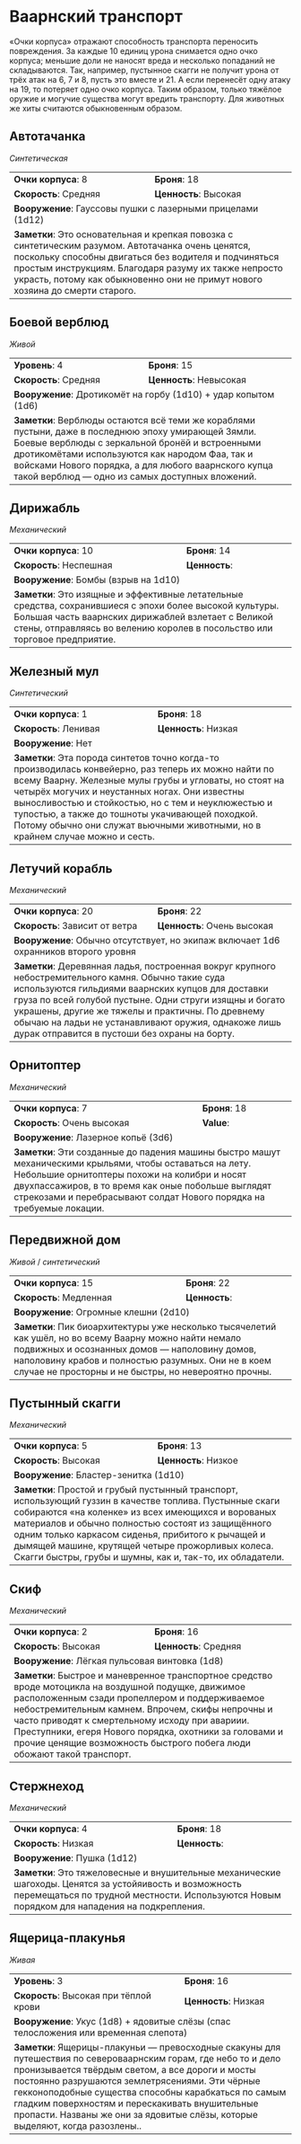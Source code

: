 # Ваарнский транспорт

«Очки корпуса» отражают способность транспорта переносить повреждения. За каждые 10 единиц урона снимается одно очко корпуса; меньшие доли не наносят вреда и несколько попаданий не складываются. Так, например, пустынное скагги не получит урона от трёх атак на 6, 7 и 8, пусть это вместе и 21. А если перенесёт одну атаку на 19, то потеряет одно очко корпуса. Таким образом, только тяжёлое оружие и могучие существа могут вредить транспорту. Для животных же хиты считаются обыкновенным образом.

## Автотачанка
_Синтетическая_
<table>
<tr><td><b>Очки корпуса</b>: 8</td><td><b>Броня</b>: 18</td></tr>
<tr><td><b>Скорость</b>: Средняя</td><td><b>Ценность</b>: Высокая</td></tr>
<tr><td colspan="2"><b>Вооружение</b>: Гауссовы пушки с лазерными прицелами (1d12)</td></tr>
<tr><td colspan="2"><b>Заметки</b>: Это основательная и крепкая повозка с синтетическим разумом. Автотачанка очень ценятся, поскольку способны двигаться без водителя и подчиняться простым инструкциям. Благодаря разуму их также непросто украсть, потому как обыкновенно они не примут нового хозяина до смерти старого.</td></tr>
</table>

## Боевой верблюд
_Живой_
<table>
<tr><td><b>Уровень</b>: 4</td><td><b>Броня</b>: 15</td></tr>
<tr><td><b>Скорость</b>: Средняя</td><td><b>Ценность</b>: Невысокая</td></tr>
<tr><td colspan="2"><b>Вооружение</b>: Дротикомёт на горбу (1d10) + удар копытом (1d6)</td></tr>
<tr><td colspan="2"><b>Заметки</b>: Верблюды остаются всё теми же кораблями пустыни, даже в последнюю эпоху умирающей Зямли. Боевые верблюды с зеркальной бронёй и встроенными дротикомётами используются как народом Фаа, так и войсками Нового порядка, а для любого ваарнского купца такой верблюд — одно из самых доступных вложений.</td></tr>
</table>

## Дирижабль
_Механический_
<table>
<tr><td><b>Очки корпуса</b>: 10</td><td><b>Броня</b>: 14</td></tr>
<tr><td><b>Скорость</b>: Неспешная</td><td><b>Ценность</b>: </td></tr>
<tr><td colspan="2"><b>Вооружение</b>: Бомбы (взрыв на 1d10)</td></tr>
<tr><td colspan="2"><b>Заметки</b>: Это изящные и эффективные летательные средства, сохранившиеся с эпохи более высокой культуры. Большая часть ваарнских дирижаблей взлетает с Великой стены, отправляясь во велению королев в посольство или торговое предприятие.</td></tr>
</table>

## Железный мул
_Синтетический_
<table>
<tr><td><b>Очки корпуса</b>: 1</td><td><b>Броня</b>: 18</td></tr>
<tr><td><b>Скорость</b>: Ленивая</td><td><b>Ценность</b>: Низкая</td></tr>
<tr><td colspan="2"><b>Вооружение</b>: Нет</td></tr>
<tr><td colspan="2"><b>Заметки</b>: Эта порода синтетов точно когда-то производилась конвейерно, раз теперь их можно найти по всему Ваарну. Железные мулы грубы и угловаты, но стоят на четырёх могучих и неустанных ногах. Они известны выносливостью и стойкостью, но с тем и неуклюжестью и тупостью, а также до тошноты укачивающей походкой. Потому обычно они служат вьючными животными, но в крайнем случае можно и сесть.</td></tr>
</table>

## Летучий корабль
_Механический_
<table>
<tr><td><b>Очки корпуса</b>: 20</td><td><b>Броня</b>: 22</td></tr>
<tr><td><b>Скорость</b>: Зависит от ветра</td><td><b>Ценность</b>: Очень высокая</td></tr>
<tr><td colspan="2"><b>Вооружение</b>: Обычно отсутствует, но экипаж включает 1d6 охранников второго уровня</td></tr>
<tr><td colspan="2"><b>Заметки</b>: Деревянная ладья, построенная вокруг крупного небостремительного камня. Обычно такие суда используются гильдиями ваарнских купцов для доставки груза по всей голубой пустыне. Одни струги изящны и богато украшены, другие же тяжелы и практичны. По древнему обычаю на ладьи не устанавливают оружия, однакоже лишь дурак отправится в пустоши без охраны на борту.</td></tr>
</table>

## Орнитоптер
_Механический_
<table>
<tr><td><b>Очки корпуса</b>: 7</td><td><b>Броня</b>: 18</td></tr>
<tr><td><b>Скорость</b>: Очень высокая</td><td><b>Value</b>: </td></tr>
<tr><td colspan="2"><b>Вооружение</b>: Лазерное копьё (3d6)</td></tr>
<tr><td colspan="2"><b>Заметки</b>: Эти созданные до падения машины быстро машут механическими крыльями, чтобы оставаться на лету. Небольшие орнитоптеры похожи на колибри и носят двухпассажиров, в то время как оные побольше выглядят стрекозами и перебрасывают солдат Нового порядка на требуемые локации.</td></tr>
</table>

## Передвижной дом
_Живой_ / _синтетический_
<table>
<tr><td><b>Очки корпуса</b>: 15</td><td><b>Броня</b>: 22</td></tr>
<tr><td><b>Скорость</b>: Медленная</td><td><b>Ценность</b>: </td></tr>
<tr><td colspan="2"><b>Вооружение</b>: Огромные клешни (2d10)</td></tr>
<tr><td colspan="2"><b>Заметки</b>: Пик биоархитектуры уже несколько тысячелетий как ушёл, но во всему Ваарну можно найти немало подвижных и осознанных домов — наполовину домов, наполовину крабов и полностью разумных. Они не в коем случае не просторны и не быстры, но невероятно прочны.</td></tr>
</table>

## Пустынный скагги
_Механический_
<table>
<tr><td><b>Очки корпуса</b>: 5</td><td><b>Броня</b>: 13</td></tr>
<tr><td><b>Скорость</b>: Высокая</td><td><b>Ценность</b>: Низкое</td></tr>
<tr><td colspan="2"><b>Вооружение</b>: Бластер-зенитка (1d10)</td></tr>
<tr><td colspan="2"><b>Заметки</b>: Простой и грубый пустынный транспорт, использующий гуззин в качестве топлива. Пустынные скаги собираются «на коленке» из всех имеющихся и ворованых материалов и обычно полностью состоят из защищённого одним только каркасом сиденья, прибитого к рычащей и дымящей машине, крутящей четыре прожорливых колеса. Скагги быстры, грубы и шумны, как и, так-то, их обладатели.</td></tr>
</table>

## Скиф
_Механический_
<table>
<tr><td><b>Очки корпуса</b>: 2</td><td><b>Броня</b>: 16</td></tr>
<tr><td><b>Скорость</b>: Высокая</td><td><b>Ценность</b>: Средняя</td></tr>
<tr><td colspan="2"><b>Вооружение</b>: Лёгкая пульсовая винтовка (1d8)</td></tr>
<tr><td colspan="2"><b>Заметки</b>: Быстрое и маневренное транспортное средство вроде мотоцикла на воздушной подущке, движимое расположенным сзади пропеллером и поддерживаемое небостремительным камнем. Впрочем, скифы непрочны и часто приводят к смертельному исходу при авариии. Преступники, егеря Нового порядка, охотники за головами и прочие ценящие возможность быстрого побега люди обожают такой транспорт.</td></tr>
</table>

## Стержнеход
_Механический_
<table>
<tr><td><b>Очки корпуса</b>: 4</td><td><b>Броня</b>: 18</td></tr>
<tr><td><b>Скорость</b>: Низкая</td><td><b>Ценность</b>: </td></tr>
<tr><td colspan="2"><b>Вооружение</b>: Пушка (1d12)</td></tr>
<tr><td colspan="2"><b>Заметки</b>: Это тяжеловесные и внушительные механические шагоходы. Ценятся за устойяивость и возможность перемещаться по трудной местности. Используются Новым порядком для нападения на подкрепления.</td></tr>
</table>

## Ящерица-плакунья
_Живая_
<table>
<tr><td><b>Уровень</b>: 3</td><td><b>Броня</b>: 16</td></tr>
<tr><td><b>Скорость</b>: Высокая при тёплой крови</td><td><b>Ценность</b>: Низкая</td></tr>
<tr><td colspan="2"><b>Вооружение</b>: Укус (1d8) + ядовитые слёзы (спас телосложения или временная слепота)</td></tr>
<tr><td colspan="2"><b>Заметки</b>: Ящерицы-плакуньи — превосходные скакуны для путешествия по североваарнским горам, где небо то и дело пронизывается твёрдым светом, а все дороги и мосты постоянно разрушаются землетрясениями. Эти чёрные гекконоподобные существа способны карабкаться по самым гладким поверхностям и перескакивать внушительные пропасти. Названы же они за ядовитые слёзы, которые выделяют, когда разозлены..</td></tr>
</table>
